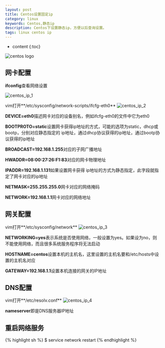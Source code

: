 ```yaml
---
layout: post
title: Centos设置固定ip
category: linux
keywords: Centos,静态ip
description: Centos下设置静态ip，方便以后查询设置。
tags: linux centos ip
---
```


* content
{:toc}

![centos logo](http://7xj4mc.com1.z0.glb.clouddn.com/centos_logo.png)

## 网卡配置

**ifconfig**查看网络设置
<!--more-->
![centos_ip_1](http://7xj4mc.com1.z0.glb.clouddn.com/centos_ip_1.png)

vim打开**/etc/sysconfig/network-scripts/ifcfg-eth0**
![centos_ip_2](http://7xj4mc.com1.z0.glb.clouddn.com/centos_ip_2.png)

**DEVICE=eth0**描述网卡对应的设备别名，例如ifcfg-eth0的文件中它为eth0

**BOOTPROTO=static**设置网卡获得ip地址的方式，可能的选项为static，dhcp或bootp，分别对应静态指定的 ip地址，通过dhcp协议获得的ip地址，通过bootp协议获得的ip地址

**BROADCAST=192.168.1.255**对应的子网广播地址

**HWADDR=08:00:27:26:F1:83**对应的网卡物理地址

**IPADDR=192.168.1.131**如果设置网卡获得 ip地址的方式为静态指定，此字段就指定了网卡对应的ip地址

**NETMASK=255.255.255.0**网卡对应的网络掩码

**NETWORK=192.168.1.1**网卡对应的网络地址

## 网关配置
vim打开**/etc/sysconfig/network**
![centos_ip_3](http://7xj4mc.com1.z0.glb.clouddn.com/centos_ip_3.png)

**NETWORKING=yes**表示系统是否使用网络，一般设置为yes。如果设为no，则不能使用网络，而且很多系统服务程序将无法启动

**HOSTNAME=centos**设置本机的主机名，这里设置的主机名要和/etc/hosts中设置的主机名对应

**GATEWAY=192.168.1.1**设置本机连接的网关的IP地址

## DNS配置
vim打开**/etc/resolv.conf**
![centos_ip_4](http://7xj4mc.com1.z0.glb.clouddn.com/centos_ip_4.png)

**nameserver**即是DNS服务器IP地址

## 重启网络服务

{% highlight sh %}
$ service network restart
{% endhighlight %}

